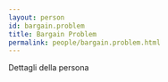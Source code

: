 ```yaml
---
layout: person
id: bargain.problem
title: Bargain Problem
permalink: people/bargain.problem.html
---
```


Dettagli della persona